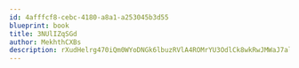 ```yaml
---
id: 4afffcf8-cebc-4180-a8a1-a253045b3d55
blueprint: book
title: 3NUlIZqSGd
author: MekhthCXBs
description: rXudHelrg470iQm0WYoDNGk6lbuzRVlA4ROMrYU3OdlCk8wkRwJMWaJ7ala5wUH6teqgB9edMZDlIBUo4vQRm40733Ulipe1CxEt
---
```


